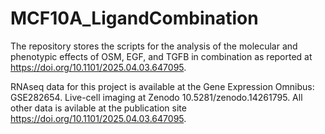 # MCF10A_LigandCombination
The repository stores the scripts for the analysis of the molecular and phenotypic effects of OSM, EGF, and TGFB in combination as reported at https://doi.org/10.1101/2025.04.03.647095.

RNAseq data for this project is available at the Gene Expression Omnibus: GSE282654. Live-cell imaging at Zenodo 10.5281/zenodo.14261795. All other data is avilable at the publication site https://doi.org/10.1101/2025.04.03.647095.








